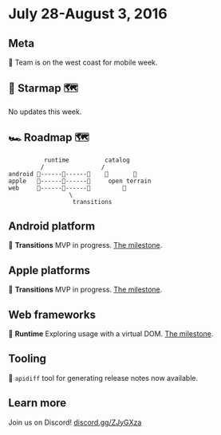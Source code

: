# July 28-August 3, 2016

## Meta

📱 Team is on the west coast for mobile week.

## 🌟 Starmap 🗺

No updates this week.

## 🏎 Roadmap 🗺

              runtime          catalog
             /                /
    android 🎉------📝------🚩    🌱       🌱
    apple   🎉------📝------🚩     open terrain
    web     🎉------🚩------🚩         🌱
                     \
                      transitions

## Android platform

📝 **Transitions** MVP in progress. [The milestone](https://github.com/material-motion/material-motion-transitions-android/milestone/1).

## Apple platforms

📝 **Transitions** MVP in progress. [The milestone](https://github.com/material-motion/material-motion-transitions-objc/milestone/1).

## Web frameworks

📝 **Runtime** Exploring usage with a virtual DOM. [The milestone](https://github.com/material-motion/material-motion-experiments-js/milestone/2).  

## Tooling

🎉 `apidiff` tool for generating release notes now available.

## Learn more

Join us on Discord! [discord.gg/ZJyGXza](https://discord.gg/ZJyGXza)
